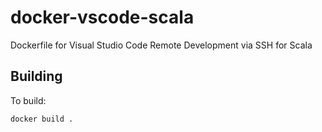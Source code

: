 # docker-vscode-scala
Dockerfile for Visual Studio Code Remote Development via SSH for Scala

## Building

To build:

    docker build .